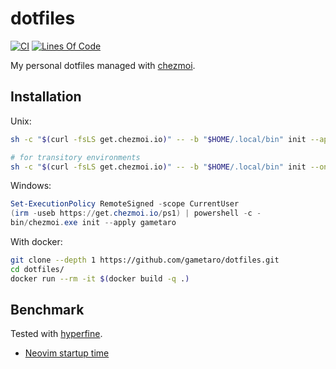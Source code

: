 # dotfiles

[![CI](https://github.com/gametaro/dotfiles/actions/workflows/ci.yml/badge.svg)](https://github.com/gametaro/dotfiles/actions/workflows/ci.yml)
[![Lines Of Code](https://tokei.rs/b1/github/gametaro/dotfiles?category=code)](https://github.com/XAMPPRocky/tokei)

My personal dotfiles managed with [chezmoi](https://github.com/twpayne/chezmoi).

## Installation

Unix:

```bash
sh -c "$(curl -fsLS get.chezmoi.io)" -- -b "$HOME/.local/bin" init --apply gametaro

# for transitory environments
sh -c "$(curl -fsLS get.chezmoi.io)" -- -b "$HOME/.local/bin" init --one-shot gametaro
```

Windows:

```powershell
Set-ExecutionPolicy RemoteSigned -scope CurrentUser
(irm -useb https://get.chezmoi.io/ps1) | powershell -c -
bin/chezmoi.exe init --apply gametaro
```

With docker:

```bash
git clone --depth 1 https://github.com/gametaro/dotfiles.git
cd dotfiles/
docker run --rm -it $(docker build -q .)
```

## Benchmark

Tested with [hyperfine](https://github.com/sharkdp/hyperfine).

* [Neovim startup time](https://gametaro.github.io/dotfiles/dev/bench/)
